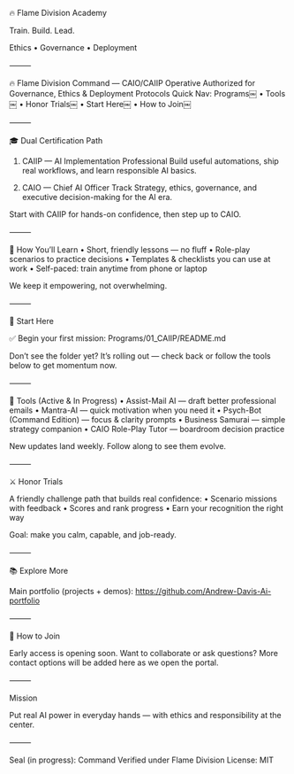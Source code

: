 🔥 Flame Division Academy

Train. Build. Lead.

Ethics • Governance • Deployment

⸻

🔥 Flame Division Command — CAIO/CAIIP Operative
Authorized for Governance, Ethics & Deployment Protocols
Quick Nav:
Programs￼ • Tools￼ • Honor Trials￼ • Start Here￼ • How to Join￼

⸻

🎓 Dual Certification Path

1) CAIIP — AI Implementation Professional
Build useful automations, ship real workflows, and learn responsible AI basics.

2) CAIO — Chief AI Officer Track
Strategy, ethics, governance, and executive decision-making for the AI era.

Start with CAIIP for hands-on confidence, then step up to CAIO.

⸻

🧠 How You’ll Learn
	•	Short, friendly lessons — no fluff
	•	Role-play scenarios to practice decisions
	•	Templates & checklists you can use at work
	•	Self-paced: train anytime from phone or laptop

We keep it empowering, not overwhelming.

⸻

🚀 Start Here

✅ Begin your first mission:
Programs/01_CAIIP/README.md

Don’t see the folder yet? It’s rolling out — check back or follow the tools below to get momentum now.

⸻

🧰 Tools (Active & In Progress)
	•	Assist-Mail AI — draft better professional emails
	•	Mantra-AI — quick motivation when you need it
	•	Psych-Bot (Command Edition) — focus & clarity prompts
	•	Business Samurai — simple strategy companion
	•	CAIO Role-Play Tutor — boardroom decision practice

New updates land weekly. Follow along to see them evolve.

⸻

⚔️ Honor Trials

A friendly challenge path that builds real confidence:
	•	Scenario missions with feedback
	•	Scores and rank progress
	•	Earn your recognition the right way

Goal: make you calm, capable, and job-ready.

⸻

📚 Explore More

Main portfolio (projects + demos):
https://github.com/Andrew-Davis-Ai-portfolio

⸻

🤝 How to Join

Early access is opening soon.
Want to collaborate or ask questions? More contact options will be added here as we open the portal.

⸻

Mission

Put real AI power in everyday hands — with ethics and responsibility at the center.

⸻

Seal (in progress): Command Verified under Flame Division
License: MIT
